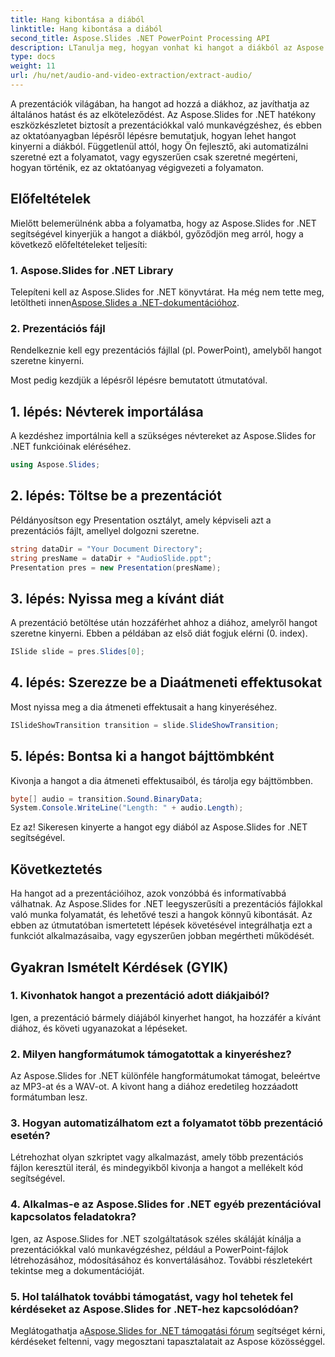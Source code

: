 ```yaml
---
title: Hang kibontása a diából
linktitle: Hang kibontása a diából
second_title: Aspose.Slides .NET PowerPoint Processing API
description: LTanulja meg, hogyan vonhat ki hangot a diákból az Aspose.Slides for .NET segítségével. Fejlessze prezentációit ezzel a lépésenkénti útmutatóval.
type: docs
weight: 11
url: /hu/net/audio-and-video-extraction/extract-audio/
---
```


A prezentációk világában, ha hangot ad hozzá a diákhoz, az javíthatja az általános hatást és az elköteleződést. Az Aspose.Slides for .NET hatékony eszközkészletet biztosít a prezentációkkal való munkavégzéshez, és ebben az oktatóanyagban lépésről lépésre bemutatjuk, hogyan lehet hangot kinyerni a diákból. Függetlenül attól, hogy Ön fejlesztő, aki automatizálni szeretné ezt a folyamatot, vagy egyszerűen csak szeretné megérteni, hogyan történik, ez az oktatóanyag végigvezeti a folyamaton.

## Előfeltételek

Mielőtt belemerülnénk abba a folyamatba, hogy az Aspose.Slides for .NET segítségével kinyerjük a hangot a diákból, győződjön meg arról, hogy a következő előfeltételeket teljesíti:

### 1. Aspose.Slides for .NET Library
 Telepíteni kell az Aspose.Slides for .NET könyvtárat. Ha még nem tette meg, letöltheti innen[Aspose.Slides a .NET-dokumentációhoz](https://reference.aspose.com/slides/net/).

### 2. Prezentációs fájl
Rendelkeznie kell egy prezentációs fájllal (pl. PowerPoint), amelyből hangot szeretne kinyerni.

Most pedig kezdjük a lépésről lépésre bemutatott útmutatóval.

## 1. lépés: Névterek importálása

A kezdéshez importálnia kell a szükséges névtereket az Aspose.Slides for .NET funkcióinak eléréséhez.

```csharp
using Aspose.Slides;
```

## 2. lépés: Töltse be a prezentációt

Példányosítson egy Presentation osztályt, amely képviseli azt a prezentációs fájlt, amellyel dolgozni szeretne.

```csharp
string dataDir = "Your Document Directory";
string presName = dataDir + "AudioSlide.ppt";
Presentation pres = new Presentation(presName);
```

## 3. lépés: Nyissa meg a kívánt diát

A prezentáció betöltése után hozzáférhet ahhoz a diához, amelyről hangot szeretne kinyerni. Ebben a példában az első diát fogjuk elérni (0. index).

```csharp
ISlide slide = pres.Slides[0];
```

## 4. lépés: Szerezze be a Diaátmeneti effektusokat

Most nyissa meg a dia átmeneti effektusait a hang kinyeréséhez.

```csharp
ISlideShowTransition transition = slide.SlideShowTransition;
```

## 5. lépés: Bontsa ki a hangot bájttömbként

Kivonja a hangot a dia átmeneti effektusaiból, és tárolja egy bájttömbben.

```csharp
byte[] audio = transition.Sound.BinaryData;
System.Console.WriteLine("Length: " + audio.Length);
```

Ez az! Sikeresen kinyerte a hangot egy diából az Aspose.Slides for .NET segítségével.

## Következtetés

Ha hangot ad a prezentációihoz, azok vonzóbbá és informatívabbá válhatnak. Az Aspose.Slides for .NET leegyszerűsíti a prezentációs fájlokkal való munka folyamatát, és lehetővé teszi a hangok könnyű kibontását. Az ebben az útmutatóban ismertetett lépések követésével integrálhatja ezt a funkciót alkalmazásaiba, vagy egyszerűen jobban megértheti működését.

## Gyakran Ismételt Kérdések (GYIK)

### 1. Kivonhatok hangot a prezentáció adott diákjaiból?
Igen, a prezentáció bármely diájából kinyerhet hangot, ha hozzáfér a kívánt diához, és követi ugyanazokat a lépéseket.

### 2. Milyen hangformátumok támogatottak a kinyeréshez?
Az Aspose.Slides for .NET különféle hangformátumokat támogat, beleértve az MP3-at és a WAV-ot. A kivont hang a diához eredetileg hozzáadott formátumban lesz.

### 3. Hogyan automatizálhatom ezt a folyamatot több prezentáció esetén?
Létrehozhat olyan szkriptet vagy alkalmazást, amely több prezentációs fájlon keresztül iterál, és mindegyikből kivonja a hangot a mellékelt kód segítségével.

### 4. Alkalmas-e az Aspose.Slides for .NET egyéb prezentációval kapcsolatos feladatokra?
Igen, az Aspose.Slides for .NET szolgáltatások széles skáláját kínálja a prezentációkkal való munkavégzéshez, például a PowerPoint-fájlok létrehozásához, módosításához és konvertálásához. További részletekért tekintse meg a dokumentációját.

### 5. Hol találhatok további támogatást, vagy hol tehetek fel kérdéseket az Aspose.Slides for .NET-hez kapcsolódóan?
 Meglátogathatja a[Aspose.Slides for .NET támogatási fórum](https://forum.aspose.com/) segítséget kérni, kérdéseket feltenni, vagy megosztani tapasztalatait az Aspose közösséggel.